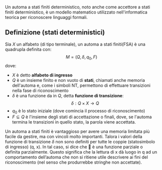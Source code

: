 Un automa a stati finiti deterministico, noto anche come accettore a stati finiti deterministico, è un modello matematico utilizzato nell'informatica teorica per riconoscere linguaggi formali.
## Definizione (stati deterministici)
Sia $X$ un alfabeto (di tipo terminale), un automa a stati finiti(FSA) è una quadrupla definita con:
$$M=(Q,\delta,q_{0},F)$$
dove:
- $X$ è detto **alfabeto di ingresso**
- $Q$ è un insieme finito e non vuoto di **stati**, chiamati anche memoria dell'automa e, come i simboli NT, permettono di effettuare transizioni nella fase di riconoscimento
- $\delta$ è una funzione da in $Q$, detta **funzione di transizione**:$$\delta: Q \times X \to Q$$
- $q_{0}$ è lo stato iniziale (dove comincia il processo di riconoscimento)
- $F \subseteq Q$ è l'insieme degli stati di accettazione o finali, dove, se l'automa termina le transizioni in quello stato, la parola viene accettata.

Un automa a stati finiti è vantaggioso per avere una memoria limitata più facile da gestire, ma con vincoli molto importanti.
Talora i valori della funzione di transizione $\delta$ non sono definiti per tutte le coppie (statosimbolo di ingresso) (q, x). In tal caso, si dice che  è una
funzione parziale o definita parzialmente. Questo
significa che la lettura di x dà luogo in q ad un
comportamento dell’automa che non si ritiene utile
descrivere ai fini del riconoscimento (nel senso che
produrrebbe stringhe non accettate).



